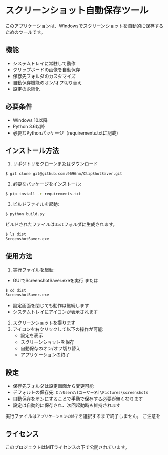 # スクリーンショット自動保存ツール

このアプリケーションは、Windowsでスクリーンショットを自動的に保存するためのツールです。

## 機能

- システムトレイに常駐して動作
- クリップボードの画像を自動保存
- 保存先フォルダのカスタマイズ
- 自動保存機能のオン/オフ切り替え
- 設定の永続化

## 必要条件

- Windows 10以降
- Python 3.6以降
- 必要なPythonパッケージ（requirements.txtに記載）

## インストール方法

1. リポジトリをクローンまたはダウンロード
```bash
$ git clone git@github.com:9696nm/ClipShotSaver.git
```
2. 必要なパッケージをインストール:
```bash
$ pip install -r requirements.txt
```
3. ビルドファイルを起動:
```bash
$ python build.py
```
ビルドされたファイルは`dist`フォルダに生成されます。
```bash
$ ls dist
ScreenshotSaver.exe
```

## 使用方法
1. 実行ファイルを起動:
- GUIでScreenshotSaver.exeを実行
または
```bash
$ cd dist
ScreenshotSaver.exe
```
   - 設定画面を閉じても動作は継続します
   - システムトレイにアイコンが表示されます
2. スクリーンショットを撮ります
3. アイコンを右クリックして以下の操作が可能:
   - 設定を表示
   - スクリーンショットを保存
   - 自動保存のオン/オフ切り替え
   - アプリケーションの終了

## 設定
   - 保存先フォルダは設定画面から変更可能
   - デフォルトの保存先: `C:\Users\[ユーザー名]\Pictures\screenshots`
   - 自動保存をオンにすることで手動で保存する必要が無くなります
   - 設定は自動的に保存され、次回起動時も維持されます

実行ファイルは`アプリケーションの終了`を選択するまで終了しません。 ご注意を

## ライセンス

このプロジェクトはMITライセンスの下で公開されています。
